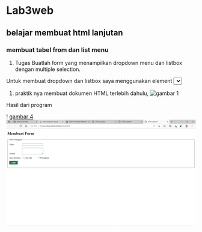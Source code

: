 # Lab3web
## belajar membuat html lanjutan

### membuat tabel from dan list menu
1. Tugas
Buatlah form yang menampilkan dropdown menu dan listbox dengan multiple selection.

Untuk membuat dropdown dan listbox saya menggunakan element <select> untuk menampilkan dropdown dan listbox.

1. praktik nya
membuat dokumen HTML terlebih dahulu,
![gambar 1](C:\Users\Akas\Lab3web\screenshot\kodelist.png)

Hasil dari program

! [gambar 4](screenshot/ss4.png)
![gambar](screenshot/ss10.png)